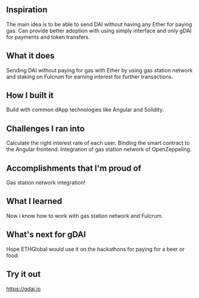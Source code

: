 ## Inspiration
The main idea is to be able to send DAI without having any Ether for paying gas. Can provide better adoption with using simply interface and only gDAI for payments and token transfers.

## What it does
Sending DAI without paying for gas with Ether by using gas station network and staking on Fulcrum for earning interest for further transactions.

## How I built it
Build with common dApp technologies like Angular and Solidity.

## Challenges I ran into
Calculate the right interest rate of each user. Binding the smart contract to the Angular frontend. Integration of gas station network of OpenZeppeling.

## Accomplishments that I'm proud of
Gas station network integration!

## What I learned
Now i know how to work with gas station network and Fulcrum.

## What's next for gDAI
Hope ETHGlobal would use it on the hackathons for paying for a beer or food.

## Try it out
https://gdai.io
